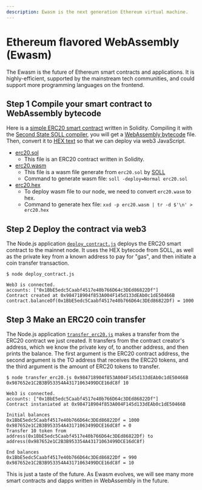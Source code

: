 ```yaml
---
description: Ewasm is the next generation Ethereum virtual machine.
---
```


# Ethereum flavored WebAssembly \(Ewasm\)

The Ewasm is the future of Ethereum smart contracts and applications. It is highly-efficient, supported by the mainstream tech communities, and could support more programming languages on the frontend.

## Step 1 Compile your smart contract to WebAssembly bytecode

Here is a [simple ERC20 smart contract](https://github.com/second-state/oasis-ssvm-runtime/blob/ssvm/resources/erc20/erc20.sol) written in Solidity. Compiling it with the [Second State SOLL compiler](https://github.com/second-state/SOLL), you will get a [WebAssembly bytecode](https://github.com/second-state/oasis-ssvm-runtime/blob/ssvm/resources/erc20/erc20.wasm) file. Then, convert it to [HEX text](https://github.com/second-state/oasis-ssvm-runtime/blob/ssvm/resources/erc20/erc20.hex) so that we can deploy via web3 JavaScript.

* [erc20.sol](https://github.com/second-state/oasis-ssvm-runtime/blob/ssvm/resources/erc20/erc20.sol)
  * This file is an ERC20 contract written in Solidity.
* [erc20.wasm](https://github.com/second-state/oasis-ssvm-runtime/blob/ssvm/resources/erc20/erc20.wasm)
  * This file is a wasm file generate from `erc20.sol` by [SOLL](https://github.com/second-state/soll)
  * Command to generate wasm file: `soll -deploy=Normal erc20.sol`
* [erc20.hex](https://github.com/second-state/oasis-ssvm-runtime/blob/ssvm/resources/erc20/erc20.hex)
  * To deploy wasm file to our node, we need to convert `erc20.wasm` to hex.
  * Command to generate hex file: `xxd -p erc20.wasm | tr -d $'\n' > erc20.hex`

## Step 2 Deploy the contract via web3

The Node.js application [`deploy_contract.js`](http://buidl.secondstate.io/oasis-testnet/deploy_contract.js) deploys the ERC20 smart contract to the mainnet node. It uses the HEX bytecode from SOLL, as well as the private key from a known address to pay for "gas", and then initiate a coin transfer transaction.

```text
$ node deploy_contract.js

Web3 is connected.
accounts: ["0x1BbE5edc5Caabf4517e40b766D64c3DEd86822Df"]
Contract created at 0x984718904f853A004F145d133dEAb0c1dE50466B
contract.balanceOf(0x1BbE5edc5Caabf4517e40b766D64c3DEd86822Df) = 1000
```

## Step 3 Make an ERC20 coin transfer

The Node.js application [`transfer_erc20.js`](http://buidl.secondstate.io/oasis-testnet/transfer_erc20.js) makes a transfer from the ERC20 contract we just created. It transfers from the contract creator's address, which we know the private key of, to another address, and then prints the balance. The first argument is the ERC20 contract address, the second argument is the TO address that receives the ERC20 tokens, and the third argument is the amount of ERC20 tokens to transfer.

```text
$ node transfer_erc20.js 0x984718904f853A004F145d133dEAb0c1dE50466B 0x987652e1C2B3B953354A43171063499DCE16dC8f 10

Web3 is connected.
accounts: ["0x1BbE5edc5Caabf4517e40b766D64c3DEd86822Df"]
Contract instaniated at 0x984718904f853A004F145d133dEAb0c1dE50466B

Initial balances
0x1BbE5edc5Caabf4517e40b766D64c3DEd86822Df = 1000
0x987652e1C2B3B953354A43171063499DCE16dC8f = 0
Transfer 10 token from address(0x1BbE5edc5Caabf4517e40b766D64c3DEd86822Df) to address(0x987652e1C2B3B953354A43171063499DCE16dC8f)

End balances
0x1BbE5edc5Caabf4517e40b766D64c3DEd86822Df = 990
0x987652e1C2B3B953354A43171063499DCE16dC8f = 10
```

This is just a taste of the future. As Ewasm evolves, we will see many more smart contracts and dapps written in WebAssembly in the future.


